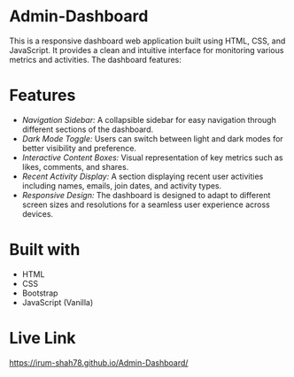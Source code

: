 # Admin-Dashboard
This is a responsive dashboard web application built using HTML, CSS, and JavaScript. It provides a clean and intuitive interface for monitoring various metrics and activities. The dashboard features:

# Features
-  *Navigation Sidebar:* A collapsible sidebar for easy navigation through different sections of the dashboard.
-  *Dark Mode Toggle:* Users can switch between light and dark modes for better visibility and preference.
-  *Interactive Content Boxes:* Visual representation of key metrics such as likes, comments, and shares.
-  *Recent Activity Display:* A section displaying recent user activities including names, emails, join dates, and activity types.
-  *Responsive Design:* The dashboard is designed to adapt to different screen sizes and resolutions for a seamless user experience across devices.

# Built with
-  HTML
-  CSS 
-  Bootstrap
-  JavaScript (Vanilla)

# Live Link
https://irum-shah78.github.io/Admin-Dashboard/